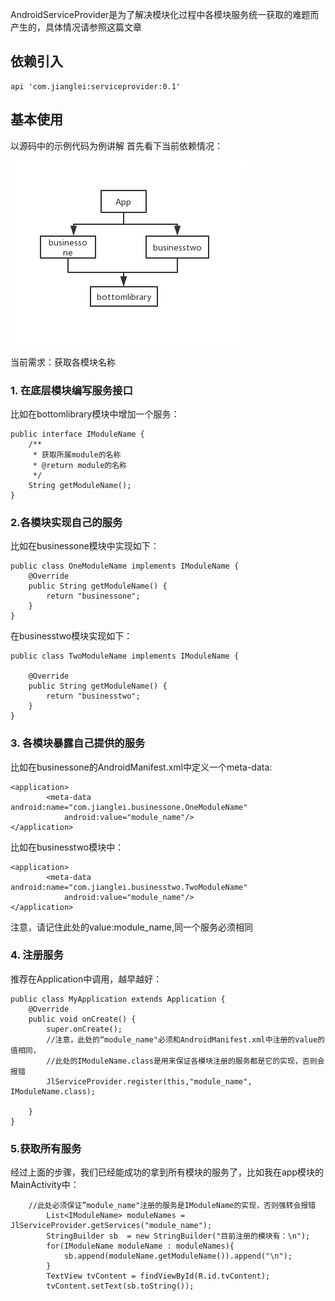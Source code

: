 AndroidServiceProvider是为了解决模块化过程中各模块服务统一获取的难题而产生的，具体情况请参照这篇文章

## 依赖引入
```
api 'com.jianglei:serviceprovider:0.1'
```

## 基本使用
以源码中的示例代码为例讲解
首先看下当前依赖情况：

![依赖情况](./dep.png)

当前需求：获取各模块名称

### 1. 在底层模块编写服务接口
比如在bottomlibrary模块中增加一个服务：
```
public interface IModuleName {
    /**
     * 获取所属module的名称
     * @return module的名称
     */
    String getModuleName();
}
```
### 2.各模块实现自己的服务
比如在businessone模块中实现如下：
```
public class OneModuleName implements IModuleName {
    @Override
    public String getModuleName() {
        return "businessone";
    }
}
```
在businesstwo模块实现如下：
```
public class TwoModuleName implements IModuleName {

    @Override
    public String getModuleName() {
        return "businesstwo";
    }
}
```
### 3. 各模块暴露自己提供的服务
比如在businessone的AndroidManifest.xml中定义一个meta-data:
```
<application>
        <meta-data android:name="com.jianglei.businessone.OneModuleName"
            android:value="module_name"/>
</application>
```
比如在businesstwo模块中：
```
<application>
        <meta-data android:name="com.jianglei.businesstwo.TwoModuleName"
            android:value="module_name"/>
</application>
```

注意，请记住此处的value:module_name,同一个服务必须相同
### 4. 注册服务
推荐在Application中调用，越早越好：
```
public class MyApplication extends Application {
    @Override
    public void onCreate() {
        super.onCreate();
        //注意，此处的“module_name"必须和AndroidManifest.xml中注册的value的值相同，
        //此处的IModuleName.class是用来保证各模块注册的服务都是它的实现，否则会报错
        JlServiceProvider.register(this,"module_name", IModuleName.class);
      
    }
}
```

### 5.获取所有服务
经过上面的步骤，我们已经能成功的拿到所有模块的服务了，比如我在app模块的MainActivity中：
```
	//此处必须保证”module_name"注册的服务是IModuleName的实现，否则强转会报错
        List<IModuleName> moduleNames = JlServiceProvider.getServices("module_name");
        StringBuilder sb  = new StringBuilder("目前注册的模块有：\n");
        for(IModuleName moduleName : moduleNames){
            sb.append(moduleName.getModuleName()).append("\n");
        }
        TextView tvContent = findViewById(R.id.tvContent);
        tvContent.setText(sb.toString());
```
